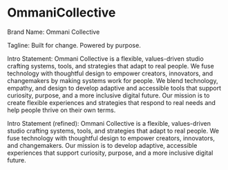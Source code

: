 # OmmaniCollective
Brand Name: Ommani Collective

Tagline: Built for change. Powered by purpose.

Intro Statement: Ommani Collective is a flexible, values-driven studio crafting systems, tools, and strategies that adapt to real people. We fuse technology with thoughtful design to empower creators, innovators, and changemakers by making systems work for people. We blend technology, empathy, and design to develop adaptive and accessible tools that support curiosity, purpose, and a more inclusive digital future. Our mission is to create flexible experiences and strategies that respond to real needs and help people thrive on their own terms.

Intro Statement (refined):
Ommani Collective is a flexible, values-driven studio crafting systems, tools, and strategies that adapt to real people. We fuse technology with thoughtful design to empower creators, innovators, and changemakers. Our mission is to develop adaptive, accessible experiences that support curiosity, purpose, and a more inclusive digital future.
